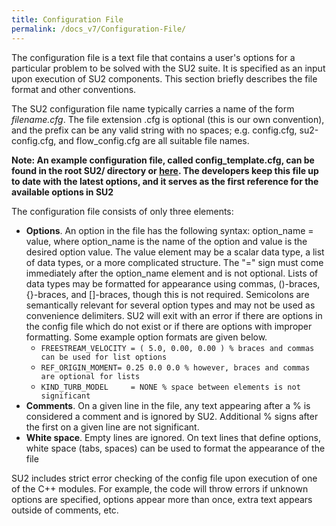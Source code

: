 ```yaml
---
title: Configuration File
permalink: /docs_v7/Configuration-File/
---
```


The configuration file is a text file that contains a user's options for a particular problem to be solved with the SU2 suite. It is specified as an input upon execution of SU2 components. This section briefly describes the file format and other conventions. 

The SU2 configuration file name typically carries a name of the form *filename.cfg*. The file extension .cfg is optional (this is our own convention), and the prefix can be any valid string with no spaces; e.g. config.cfg, su2-config.cfg, and flow_config.cfg are all suitable file names. 

**Note: An example configuration file, called config_template.cfg, can be found in the root SU2/ directory or [here](https://github.com/su2code/SU2/blob/master/config_template.cfg). The developers keep this file up to date with the latest options, and it serves as the first reference for the available options in SU2**

The configuration file consists of only three elements:
- **Options**. An option in the file has the following syntax: option_name = value, where option_name is the name of the option and value is the desired option value. The value element may be a scalar data type, a list of data types, or a more complicated structure. The "=" sign must come immediately after the option_name element and is not optional. Lists of data types may be formatted for appearance using commas, ()-braces, {}-braces, and []-braces, though this is not required. Semicolons are semantically relevant for several option types and may not be used as convenience delimiters. SU2 will exit with an error if there are options in the config file which do not exist or if there are options with improper formatting. Some example option formats are given below.
  - `FREESTREAM_VELOCITY = ( 5.0, 0.00, 0.00 ) % braces and commas can be used for list options`
  - `REF_ORIGIN_MOMENT= 0.25 0.0 0.0 % however, braces and commas are optional for lists`
  - `KIND_TURB_MODEL     = NONE % space between elements is not significant`
- **Comments**. On a given line in the file, any text appearing after a % is considered a comment and is ignored by SU2. Additional % signs after the first on a given line are not significant.
- **White space**. Empty lines are ignored. On text lines that define options, white space (tabs, spaces) can be used to format the appearance of the file

SU2 includes strict error checking of the config file upon execution of one of the C++ modules. For example, the code will throw errors if unknown options are specified, options appear more than once, extra text appears outside of comments, etc.
